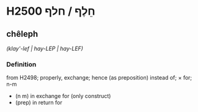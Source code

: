 # H2500 חֵלֶף / חלף

## chêleph

_(klay'-lef | hay-LEP | hay-LEF)_

### Definition

from H2498; properly, exchange; hence (as preposition) instead of; × for; n-m

- (n m) in exchange for (only construct)
- (prep) in return for
